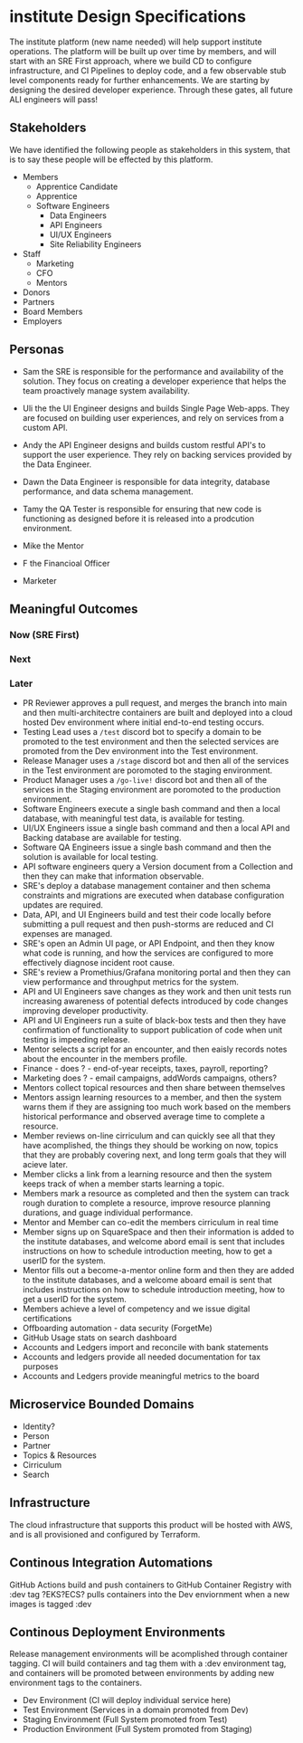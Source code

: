 # institute Design Specifications

The institute platform (new name needed) will help support institute operations. The platform will be built up over time by members, and will start with an SRE First approach, where we build CD to configure infrastructure, and CI Pipelines to deploy code, and a few observable stub level components ready for further enhancements. We are starting by designing the desired developer experience. Through these gates, all future ALI engineers will pass!

## Stakeholders

We have identified the following people as stakeholders in this system, that is to say these people will be effected by this platform.

- Members
  - Apprentice Candidate
  - Apprentice
  - Software Engineers
    - Data Engineers
    - API Engineers
    - UI/UX Engineers
    - Site Reliability Engineers
- Staff
  - Marketing
  - CFO
  - Mentors
- Donors
- Partners
- Board Members
- Employers

## Personas

- Sam the SRE is responsible for the performance and availability of the solution. They focus on creating a developer experience that helps the team proactively manage system availability.

- Uli the the UI Engineer designs and builds Single Page Web-apps. They are focused on building user experiences, and rely on services from a custom API.

- Andy the API Engineer designs and builds custom restful API's to support the user experience. They rely on backing services provided by the Data Engineer.

- Dawn the Data Engineer is responsible for data integrity, database performance, and data schema management.

- Tamy the QA Tester is responsible for ensuring that new code is functioning as designed before it is released into a prodcution environment.

- Mike the Mentor

- F the Financioal Officer

- Marketer

## Meaningful Outcomes

### Now (SRE First)

### Next

### Later

- PR Reviewer approves a pull request, and merges the branch into main and then multi-architectre containers are built and deployed into a cloud hosted Dev environment where initial end-to-end testing occurs.
- Testing Lead uses a ```/test``` discord bot to specify a domain to be promoted to the test environment and then the selected services are promoted from the Dev environment into the Test environment.
- Release Manager uses a ```/stage``` discord bot and then all of the services in the Test environment are poromoted to the staging environment.
- Product Manager uses a ```/go-live!``` discord bot and then all of the services in the Staging environment are poromoted to the production environment.
- Software Engineers execute a single bash command and then a local database, with meaningful test data, is available for testing.
- UI/UX Engineers issue a single bash command and then a local API and Backing database are available for testing.
- Software QA Engineers issue a single bash command and then the solution is available for local testing.
- API software engineers query a Version document from a Collection and then they can make that information observable.
- SRE's deploy a database management container and then schema constraints and migrations are executed when database configuration updates are required.
- Data, API, and UI Engineers build and test their code locally before submitting a pull request and then push-storms are reduced and CI expenses are managed.
- SRE's open an Admin UI page, or API Endpoint, and then they know what code is running, and how the services are configured to more effectively diagnose incident root cause.
- SRE's review a Promethius/Grafana monitoring portal and then they can view performance and throughput metrics for the system.
- API and UI Engineers save changes as they work and then unit tests run increasing awareness of potential defects introduced by code changes improving developer productivity.
- API and UI Engineers run a suite of black-box tests and then they have confirmation of functionality to support publication of code when unit testing is impeeding release.
- Mentor selects a script for an encounter, and then eaisly records notes about the encounter in the members profile.
- Finance - does ? - end-of-year receipts, taxes, payroll, reporting?
- Marketing does ? - email campaigns, addWords campaigns, others?
- Mentors collect topical resources and then share between themselves
- Mentors assign learning resources to a member, and then the system warns them if they are assigning too much work based on the members historical performance and observed average time to complete a resource.
- Member reviews on-line cirriculum and can quickly see all that they have acomplished, the things they should be working on now, topics that they are probably covering next, and long term goals that they will acieve later.
- Member clicks a link from a learning resource and then the system keeps track of when a member starts learning a topic.
- Members mark a resource as completed and then the system can track rough duration to complete a resource, improve resource planning durations, and guage individual performance.
- Mentor and  Member can co-edit the members cirriculum in real time
- Member signs up on SquareSpace and then their information is added to the institute databases, and welcome abord email is sent that includes instructions on how to schedule introduction meeting, how to get a userID for the system.
- Mentor fills out a become-a-mentor online form and then they are added to the institute databases, and a welcome aboard email is sent that includes instructions on how to schedule introduction meeting, how to get a userID for the system.
- Members achieve a level of competency and we issue digital certifications
- Offboarding automation - data security (ForgetMe)
- GitHub Usage stats on search dashboard
- Accounts and Ledgers import and reconcile with bank statements
- Accounts and ledgers provide all needed documentation for tax purposes
- Accounts and Ledgers provide meaningful metrics to the board

## Microservice Bounded Domains

- Identity?
- Person
- Partner
- Topics & Resources
- Cirriculum
- Search

## Infrastructure

The cloud infrastructure that supports this product will be hosted with AWS, and is all provisioned and configured by Terraform.

## Continous Integration Automations

GitHub Actions build and push containers to GitHub Container Registry with :dev tag
?EKS?ECS? pulls containers into the Dev enviornment when a new images is tagged :dev

## Continous Deployment Environments

Release management environments will be acomplished through container tagging. CI will build containers and tag them with a :dev environment tag, and containers will be promoted between environments by adding new environment tags to the containers.

- Dev Environment (CI will deploy individual service here)
- Test Environment (Services in a domain promoted from Dev)
- Staging Environment (Full System promoted from Test)
- Production Environment (Full System promoted from Staging)

